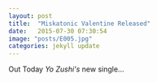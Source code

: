 ```yaml
---
layout: post
title:  "Miskatonic Valentine Released"
date:   2015-07-30 07:30:54
image: "posts/E005.jpg"
categories: jekyll update
---
```

Out Today *Yo Zushi's* new single...
